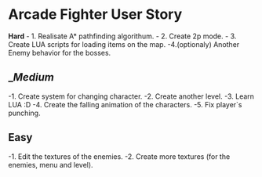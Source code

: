 Arcade Fighter User Story
=========================
____Hard____
	- 1. Realisate A* pathfinding algorithum.
	- 2. Create 2p mode. 
	- 3. Create LUA scripts for loading items on the map.
	-4.(optionaly) Another Enemy behavior for the bosses.

____Medium___
-------------
-1. Create system for changing character.
-2. Create another level.
-3. Learn LUA :D
-4. Create the falling animation of the characters.
-5. Fix player`s punching. 

____Easy____
------------
-1. Edit the textures of the enemies.
-2. Create more textures (for the enemies, menu and level).
